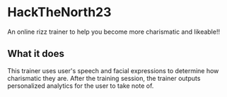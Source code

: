 # HackTheNorth23
An online rizz trainer to help you become more charismatic and likeable!!

## What it does
This trainer uses user's speech and facial expressions to determine how charismatic they are. 
After the training session, the trainer outputs personalized analytics for the user to take note of.

